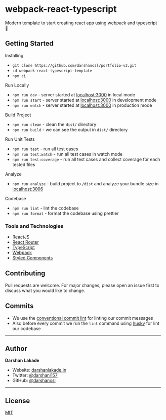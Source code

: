 # webpack-react-typescript

Modern template to start creating react app using webpack and typescript 🚀

## Getting Started

Installing

-   `git clone https://github.com/darshancsl/portfolio-v3.git`
-   `cd webpack-react-typescript-template`
-   `npm ci`

Run Locally

-   `npm run dev` - server started at [localhost:3000](https://localhost:3000/) in local mode
-   `npm run start` - server started at [localhost:3000](https://localhost:3000/) in development mode
-   `npm run watch` - server started at [localhost:3000](https://localhost:3000/) in production mode

Build Project

-   `npm run clean` - clean the `dist/` directory
-   `npm run build` - we can see the output in `dist/` directory

Run Unit Tests

-   `npm run test` - run all test cases
-   `npm run test:watch` - run all test cases in watch mode
-   `npm run test:coverage` - run all test cases and collect coverage for each tested files

Analyze

-   `npm run analyze` - build project to `/dist` and analyze your bundle size in [localhost:3006](http://localhost:3006)

Codebase

-   `npm run lint` - lint the codebase
-   `npm run format` - format the codebase using prettier

### Tools and Technologies

-   [ReactJS](https://reactjs.org/)
-   [React Router](https://reactrouter.com/en/main/)
-   [TypeScript](https://www.typescriptlang.org/)
-   [Webpack](https://webpack.js.org/)
-   [Styled Components](https://styled-components.com/)

## Contributing

Pull requests are welcome. For major changes, please open an issue first to discuss what you would like to change.

## Commits

-   We use the [conventional commit lint](https://commitlint.js.org/#/) for linting our commit messages
-   Also before every commit we run the `lint` command using [husky](https://typicode.github.io/husky/#/) for lint our
    codebase

---

## Author

**Darshan Lakade**

-   Website: [darshanlakade.in](https://darshanlakade.in/)
-   Twitter: [@darshanl157](https://x.com/darshanl157)
-   GitHub: [@darshancsl](https://github.com/darshancsl)

---

## License

[MIT](https://choosealicense.com/licenses/mit/)
